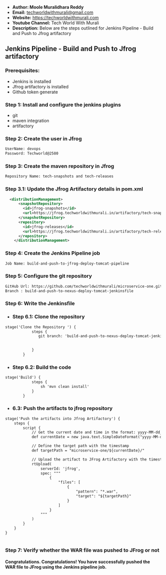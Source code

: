 + <b>Author: Moole Muralidhara Reddy</b></br>
+ <b>Email:</b> techworldwithmurali@gmail.com</br>
+ <b>Website:</b> https://techworldwithmurali.com </br>
+ <b>Youtube Channel:</b> Tech World With Murali</br>
+ <b>Description:</b> Below are the steps outlined for Jenkins Pipeline - Build and Push to Jfrog artifactory</br>

## Jenkins Pipeline - Build and Push to Jfrog artifactory

### Prerequisites:
  + Jenkins is installed
  + Jfrog artifactory is installed
  + Github token generate

### Step 1: Install and configure the jenkins plugins
  + git
  + maven integration
  + artifactory
  
### Step 2: Create the user in Jfrog
```xml
UserName: devops
Password: Techworld@2580
```
### Step 3: Create the maven repository in Jfrog
```xml
Repository Name: tech-snapshots and tech-releases
```
### Step 3.1: Update the Jfrog Artifactory details in pom.xml
```xml
  <distributionManagement>
      <snapshotRepository>
        <id>jfrog-snapshots</id>
        <url>https://jfrog.techworldwithmurali.in/artifactory/tech-snapshots/</url>
      </snapshotRepository>
      <repository>
        <id>jfrog-releases</id>
        <url>https://jfrog.techworldwithmurali.in/artifactory/tech-releases/</url>
      </repository>
    </distributionManagement>
```
### Step 4: Create the Jenkins Pipeline job
```xml
Job Name: build-and-push-to-jfrog-deploy-tomcat-pipeline
```
### Step 5: Configure the git repository
```xml
GitHub Url: https://github.com/techworldwithmurali/microservice-one.git
Branch : build-and-push-to-nexus-deploy-tomcat-jenkinsfile
```
### Step 6: Write the Jenkinsfile
  + ### Step 6.1: Clone the repository 
```xml
stage('Clone the Repository ') {
            steps {
               git branch: 'build-and-push-to-nexus-deploy-tomcat-jenkinsfile', credentialsId: 'github-credentials', url: 'https://github.com/techworldwithmurali/microservice-one.git'
               
               
            }
        }
```
  + ### Step 6.2: Build the code
```xml
stage('Build') {
            steps {
                sh 'mvn clean install'
            }
        }
```
  + ### 6.3: Push the artifacts to jfrog repository
```xml
stage('Push the artifacts into Jfrog Artifactory') {
    steps {
        script {
            // Get the current date and time in the format: yyyy-MM-dd_HH-mm
            def currentDate = new java.text.SimpleDateFormat("yyyy-MM-dd_HH-mm").format(new Date())

            // Define the target path with the timestamp
            def targetPath = "microservice-one/${currentDate}/"

            // Upload the artifact to JFrog Artifactory with the timestamped path
            rtUpload(
                serverId: 'jfrog',
                spec: """
                    {
                        "files": [
                            {
                                "pattern": "*.war",
                                "target": "${targetPath}"
                            }
                        ]
                    }
                """
            )
        }
    }
}
  
```

### Step 7: Verify whether the WAR file was pushed to JFrog or not


#### Congratulations. Congratulations! You have successfully pushed the WAR file to JFrog using the Jenkins pipeline job.


